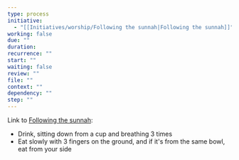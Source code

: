 ```yaml
---
type: process
initiative:
  - "[[Initiatives/worship/Following the sunnah|Following the sunnah]]"
working: false
due: ""
duration: 
recurrence: ""
start: ""
waiting: false
review: ""
file: ""
context: ""
dependency: ""
step: ""
---
```


Link to [Following the sunnah](Initiatives/worship/Following%20the%20sunnah.md):

* Drink, sitting down from a cup and breathing 3 times
* Eat slowly with 3 fingers on the ground, and if it's from the same bowl, eat from your side
